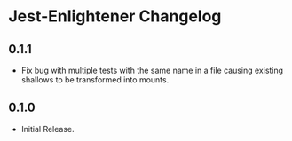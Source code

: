 # Jest-Enlightener Changelog

## 0.1.1

- Fix bug with multiple tests with the same name in a file causing existing shallows to be transformed into mounts.

## 0.1.0

- Initial Release.
